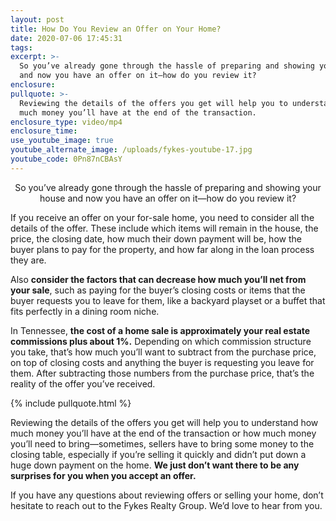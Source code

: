 ```yaml
---
layout: post
title: How Do You Review an Offer on Your Home?
date: 2020-07-06 17:45:31
tags:
excerpt: >-
  So you’ve already gone through the hassle of preparing and showing your house
  and now you have an offer on it—how do you review it?
enclosure:
pullquote: >-
  Reviewing the details of the offers you get will help you to understand how
  much money you’ll have at the end of the transaction.
enclosure_type: video/mp4
enclosure_time:
use_youtube_image: true
youtube_alternate_image: /uploads/fykes-youtube-17.jpg
youtube_code: 0Pn87nCBAsY
---
```


<center> So you’ve already gone through the hassle of preparing and showing your house and now you have an offer on it—how do you review it?</center>

If you receive an offer on your for-sale home, you need to consider all the details of the offer. These include which items will remain in the house, the price, the closing date, how much their down payment will be, how the buyer plans to pay for the property, and how far along in the loan process they are.&nbsp;

Also **consider the factors that can decrease how much you’ll net from your sale**, such as paying for the buyer’s closing costs or items that the buyer requests you to leave for them, like a backyard playset or a buffet that fits perfectly in a dining room niche.

In Tennessee, **the cost of a home sale is approximately your real estate commissions plus about 1%.** Depending on which commission structure you take, that’s how much you’ll want to subtract from the purchase price, on top of closing costs and anything the buyer is requesting you leave for them. After subtracting those numbers from the purchase price, that’s the reality of the offer you’ve received.

{% include pullquote.html %}

Reviewing the details of the offers you get will help you to understand how much money you’ll have at the end of the transaction or how much money you’ll need to bring—sometimes, sellers have to bring some money to the closing table, especially if you’re selling it quickly and didn’t put down a huge down payment on the home. **We just don’t want there to be any surprises for you when you accept an offer.**

If you have any questions about reviewing offers or selling your home, don’t hesitate to reach out to the Fykes Realty Group. We’d love to hear from you.&nbsp;